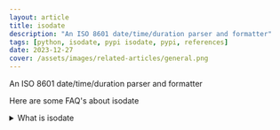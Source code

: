 ```yaml
---
layout: article
title: isodate
description: "An ISO 8601 date/time/duration parser and formatter"
tags: [python, isodate, pypi isodate, pypi, references]
date: 2023-12-27
cover: /assets/images/related-articles/general.png
---
```


An ISO 8601 date/time/duration parser and formatter

Here are some FAQ's about isodate
<details>
<summary>What is isodate</summary>
An ISO 8601 date/time/duration parser and formatter
</details>
